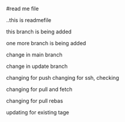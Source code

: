 #read me file

..this is readmefile

this branch is being added

one more branch is being added

change in main branch

change in update branch

changing for push
changing for ssh, checking

changing for pull and fetch

changing for pull rebas

updating for existing tage
